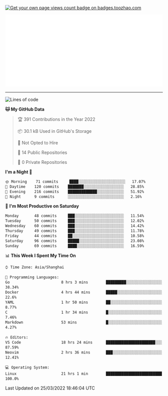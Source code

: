 <p align="left">  
<a href="https://badges.toozhao.com/stats/01FQP76TP6ZBNKKYXKKWX9BGJ8"><img src="https://badges.toozhao.com/badges/01FQP76TP6ZBNKKYXKKWX9BGJ8/blue.svg" alt="Get your own page views count badge on badges.toozhao.com" /></a>
</p>

<p align="right">
<a href="#!"><img src="./calendar.svg" ></a>
</p>

---

<!--START_SECTION:waka-->
![Lines of code](https://img.shields.io/badge/From%20Hello%20World%20I%27ve%20Written-38%20Thousand%20lines%20of%20code-blue)

**🐱 My GitHub Data** 

> 🏆 391 Contributions in the Year 2022
 > 
> 📦 30.1 kB Used in GitHub's Storage 
 > 
> 🚫 Not Opted to Hire
 > 
> 📜 14 Public Repositories 
 > 
> 🔑 0 Private Repositories  
 > 
**I'm a Night 🦉** 

```text
🌞 Morning    71 commits     ████░░░░░░░░░░░░░░░░░░░░░   17.07% 
🌆 Daytime    120 commits    ███████░░░░░░░░░░░░░░░░░░   28.85% 
🌃 Evening    216 commits    █████████████░░░░░░░░░░░░   51.92% 
🌙 Night      9 commits      ░░░░░░░░░░░░░░░░░░░░░░░░░   2.16%

```
📅 **I'm Most Productive on Saturday** 

```text
Monday       48 commits     ███░░░░░░░░░░░░░░░░░░░░░░   11.54% 
Tuesday      50 commits     ███░░░░░░░░░░░░░░░░░░░░░░   12.02% 
Wednesday    60 commits     ███░░░░░░░░░░░░░░░░░░░░░░   14.42% 
Thursday     49 commits     ███░░░░░░░░░░░░░░░░░░░░░░   11.78% 
Friday       44 commits     ██░░░░░░░░░░░░░░░░░░░░░░░   10.58% 
Saturday     96 commits     █████░░░░░░░░░░░░░░░░░░░░   23.08% 
Sunday       69 commits     ████░░░░░░░░░░░░░░░░░░░░░   16.59%

```


📊 **This Week I Spent My Time On** 

```text
⌚︎ Time Zone: Asia/Shanghai

💬 Programming Languages: 
Go                       8 hrs 3 mins        █████████░░░░░░░░░░░░░░░░   38.34% 
Docker                   4 hrs 44 mins       █████░░░░░░░░░░░░░░░░░░░░   22.6% 
YAML                     1 hr 50 mins        ██░░░░░░░░░░░░░░░░░░░░░░░   8.77% 
C                        1 hr 34 mins        █░░░░░░░░░░░░░░░░░░░░░░░░   7.46% 
Markdown                 53 mins             █░░░░░░░░░░░░░░░░░░░░░░░░   4.27%

🔥 Editors: 
VS Code                  18 hrs 24 mins      ██████████████████████░░░   87.59% 
Neovim                   2 hrs 36 mins       ███░░░░░░░░░░░░░░░░░░░░░░   12.41%

💻 Operating System: 
Linux                    21 hrs 1 min        █████████████████████████   100.0%

```


 Last Updated on 25/03/2022 18:46:04 UTC
<!--END_SECTION:waka-->

